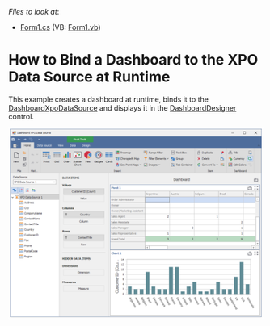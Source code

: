 <!-- default file list -->
*Files to look at*:
* [Form1.cs](./CS/DashboardJsonExample/Form1.cs) (VB: [Form1.vb](./VB/DashboardJsonExample/Form1.vb))
<!-- default file list end -->

# How to Bind a Dashboard to the XPO Data Source at Runtime

This example creates a dashboard at runtime, binds it to the [DashboardXpoDataSource](https://docs.devexpress.com/Dashboard/DevExpress.DashboardCommon.DashboardXpoDataSource) and displays it in the [DashboardDesigner](https://docs.devexpress.com/Dashboard/DevExpress.DashboardWin.DashboardDesigner) control.

![](/images/screenshot.png)